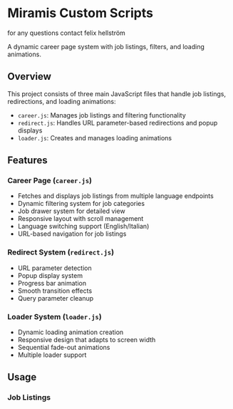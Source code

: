 # Miramis Custom Scripts
for any questions contact felix hellström

A dynamic career page system with job listings, filters, and loading animations.

## Overview

This project consists of three main JavaScript files that handle job listings, redirections, and loading animations:

- `career.js`: Manages job listings and filtering functionality
- `redirect.js`: Handles URL parameter-based redirections and popup displays
- `loader.js`: Creates and manages loading animations

## Features

### Career Page (`career.js`)
- Fetches and displays job listings from multiple language endpoints
- Dynamic filtering system for job categories
- Job drawer system for detailed view
- Responsive layout with scroll management
- Language switching support (English/Italian)
- URL-based navigation for job listings

### Redirect System (`redirect.js`)
- URL parameter detection
- Popup display system
- Progress bar animation
- Smooth transition effects
- Query parameter cleanup

### Loader System (`loader.js`)
- Dynamic loading animation creation
- Responsive design that adapts to screen width
- Sequential fade-out animations
- Multiple loader support

## Usage

### Job Listings
